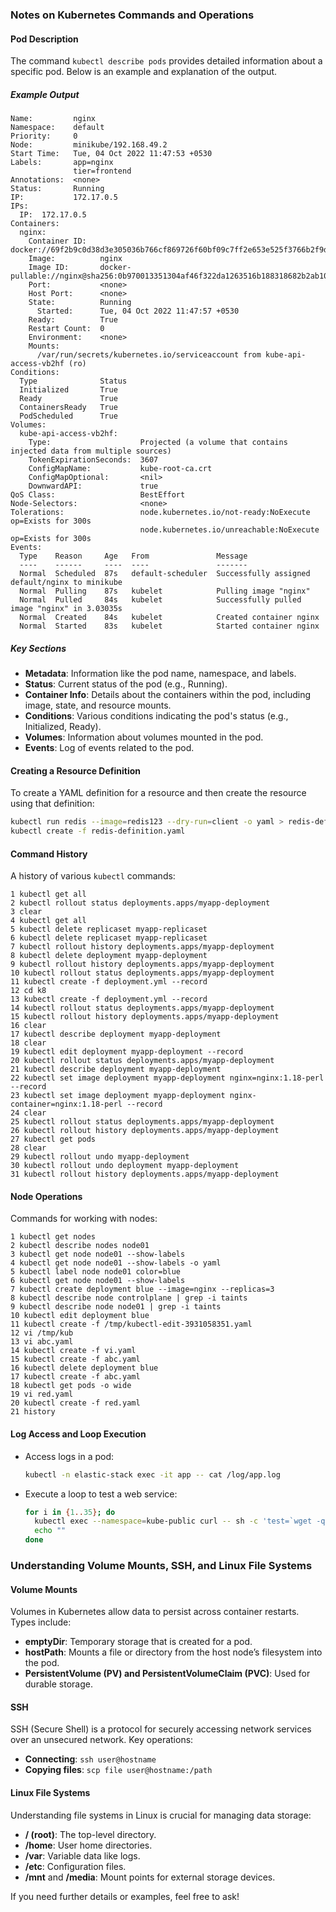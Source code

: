 ### Notes on Kubernetes Commands and Operations

#### Pod Description
The command `kubectl describe pods` provides detailed information about a specific pod. Below is an example and explanation of the output.

##### Example Output
```plaintext
Name:         nginx
Namespace:    default
Priority:     0
Node:         minikube/192.168.49.2
Start Time:   Tue, 04 Oct 2022 11:47:53 +0530
Labels:       app=nginx
              tier=frontend
Annotations:  <none>
Status:       Running
IP:           172.17.0.5
IPs:
  IP:  172.17.0.5
Containers:
  nginx:
    Container ID:   docker://69f2b9c0d38d3e305036b766cf869726f60bf09c7ff2e653e525f3766b2f9d4e
    Image:          nginx
    Image ID:       docker-pullable://nginx@sha256:0b970013351304af46f322da1263516b188318682b2ab1091862497591189ff1
    Port:           <none>
    Host Port:      <none>
    State:          Running
      Started:      Tue, 04 Oct 2022 11:47:57 +0530
    Ready:          True
    Restart Count:  0
    Environment:    <none>
    Mounts:
      /var/run/secrets/kubernetes.io/serviceaccount from kube-api-access-vb2hf (ro)
Conditions:
  Type              Status
  Initialized       True
  Ready             True
  ContainersReady   True
  PodScheduled      True
Volumes:
  kube-api-access-vb2hf:
    Type:                    Projected (a volume that contains injected data from multiple sources)
    TokenExpirationSeconds:  3607
    ConfigMapName:           kube-root-ca.crt
    ConfigMapOptional:       <nil>
    DownwardAPI:             true
QoS Class:                   BestEffort
Node-Selectors:              <none>
Tolerations:                 node.kubernetes.io/not-ready:NoExecute op=Exists for 300s
                             node.kubernetes.io/unreachable:NoExecute op=Exists for 300s
Events:
  Type    Reason     Age   From               Message
  ----    ------     ----  ----               -------
  Normal  Scheduled  87s   default-scheduler  Successfully assigned default/nginx to minikube
  Normal  Pulling    87s   kubelet            Pulling image "nginx"
  Normal  Pulled     84s   kubelet            Successfully pulled image "nginx" in 3.03035s
  Normal  Created    84s   kubelet            Created container nginx
  Normal  Started    83s   kubelet            Started container nginx
```

##### Key Sections
- **Metadata**: Information like the pod name, namespace, and labels.
- **Status**: Current status of the pod (e.g., Running).
- **Container Info**: Details about the containers within the pod, including image, state, and resource mounts.
- **Conditions**: Various conditions indicating the pod's status (e.g., Initialized, Ready).
- **Volumes**: Information about volumes mounted in the pod.
- **Events**: Log of events related to the pod.

#### Creating a Resource Definition
To create a YAML definition for a resource and then create the resource using that definition:

```bash
kubectl run redis --image=redis123 --dry-run=client -o yaml > redis-definition.yaml
kubectl create -f redis-definition.yaml
```

#### Command History
A history of various `kubectl` commands:

```plaintext
1 kubectl get all
2 kubectl rollout status deployments.apps/myapp-deployment
3 clear
4 kubectl get all
5 kubectl delete replicaset myapp-replicaset
6 kubectl delete replicaset myapp-replicaset
7 kubectl rollout history deployments.apps/myapp-deployment
8 kubectl delete deployment myapp-deployment
9 kubectl rollout history deployments.apps/myapp-deployment
10 kubectl rollout status deployments.apps/myapp-deployment
11 kubectl create -f deployment.yml --record
12 cd k8
13 kubectl create -f deployment.yml --record
14 kubectl rollout status deployments.apps/myapp-deployment
15 kubectl rollout history deployments.apps/myapp-deployment
16 clear
17 kubectl describe deployment myapp-deployment
18 clear
19 kubectl edit deployment myapp-deployment --record
20 kubectl rollout status deployments.apps/myapp-deployment
21 kubectl describe deployment myapp-deployment
22 kubectl set image deployment myapp-deployment nginx=nginx:1.18-perl --record
23 kubectl set image deployment myapp-deployment nginx-container=nginx:1.18-perl --record
24 clear
25 kubectl rollout status deployments.apps/myapp-deployment
26 kubectl rollout history deployments.apps/myapp-deployment
27 kubectl get pods
28 clear
29 kubectl rollout undo myapp-deployment
30 kubectl rollout undo deployment myapp-deployment
31 kubectl rollout history deployments.apps/myapp-deployment
```

#### Node Operations
Commands for working with nodes:

```plaintext
1 kubectl get nodes
2 kubectl describe nodes node01
3 kubectl get node node01 --show-labels
4 kubectl get node node01 --show-labels -o yaml
5 kubectl label node node01 color=blue
6 kubectl get node node01 --show-labels
7 kubectl create deployment blue --image=nginx --replicas=3
8 kubectl describe node controlplane | grep -i taints
9 kubectl describe node node01 | grep -i taints
10 kubectl edit deployment blue
11 kubectl create -f /tmp/kubectl-edit-3931058351.yaml
12 vi /tmp/kub
13 vi abc.yaml
14 kubectl create -f vi.yaml
15 kubectl create -f abc.yaml
16 kubectl delete deployment blue
17 kubectl create -f abc.yaml
18 kubectl get pods -o wide
19 vi red.yaml
20 kubectl create -f red.yaml
21 history
```

#### Log Access and Loop Execution
- Access logs in a pod:
  ```bash
  kubectl -n elastic-stack exec -it app -- cat /log/app.log
  ```

- Execute a loop to test a web service:
  ```bash
  for i in {1..35}; do
    kubectl exec --namespace=kube-public curl -- sh -c 'test=`wget -qO- -T 2 http://webapp-service.default.svc.cluster.local:8080/info 2>&1` && echo "$test OK" || echo "Failed"';
    echo ""
  done
  ```

### Understanding Volume Mounts, SSH, and Linux File Systems

#### Volume Mounts
Volumes in Kubernetes allow data to persist across container restarts. Types include:
- **emptyDir**: Temporary storage that is created for a pod.
- **hostPath**: Mounts a file or directory from the host node’s filesystem into the pod.
- **PersistentVolume (PV) and PersistentVolumeClaim (PVC)**: Used for durable storage.

#### SSH
SSH (Secure Shell) is a protocol for securely accessing network services over an unsecured network. Key operations:
- **Connecting**: `ssh user@hostname`
- **Copying files**: `scp file user@hostname:/path`

#### Linux File Systems
Understanding file systems in Linux is crucial for managing data storage:
- **/ (root)**: The top-level directory.
- **/home**: User home directories.
- **/var**: Variable data like logs.
- **/etc**: Configuration files.
- **/mnt** and **/media**: Mount points for external storage devices.

If you need further details or examples, feel free to ask!